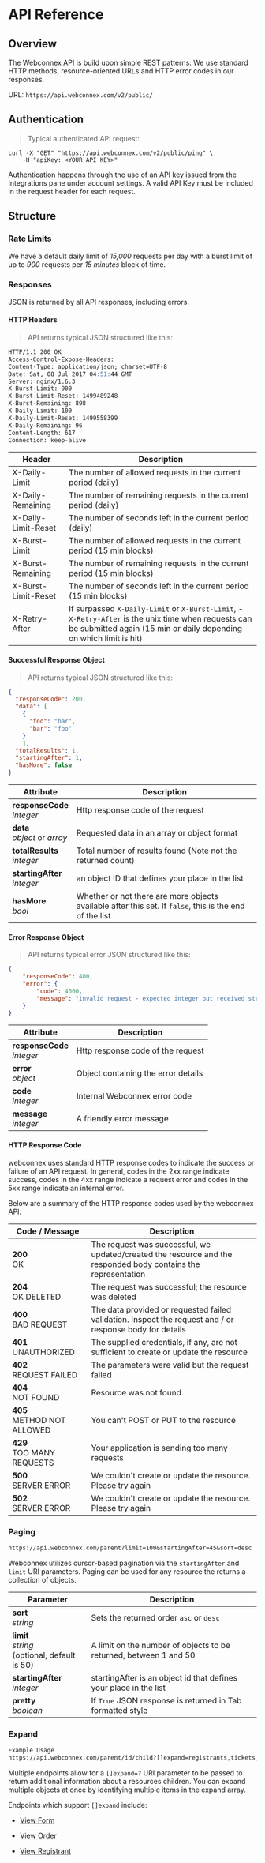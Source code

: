 # API Reference

## Overview

The Webconnex API is build upon simple REST patterns. We use standard HTTP methods, resource-oriented URLs and HTTP error codes in our responses.

URL: `https://api.webconnex.com/v2/public/`


## Authentication

> Typical authenticated API request:

```curl
curl -X "GET" "https://api.webconnex.com/v2/public/ping" \
	-H "apiKey: <YOUR API KEY>"
```

Authentication happens through the use of an API key issued from the Integrations pane under account settings. A valid API Key must be included in the request header for each request.

## Structure

### Rate Limits

We have a default daily limit of *15,000* requests per day with a burst limit of up to *900* requests per *15 minutes* block of time.

### Responses

JSON is returned by all API responses, including errors.

#### HTTP Headers

> API returns typical JSON structured like this:

```markdown
HTTP/1.1 200 OK
Access-Control-Expose-Headers:
Content-Type: application/json; charset=UTF-8
Date: Sat, 08 Jul 2017 04:51:44 GMT
Server: nginx/1.6.3
X-Burst-Limit: 900
X-Burst-Limit-Reset: 1499489248
X-Burst-Remaining: 898
X-Daily-Limit: 100
X-Daily-Limit-Reset: 1499558399
X-Daily-Remaining: 96
Content-Length: 617
Connection: keep-alive
```

Header | Description
---------------------- | -------------------------------------------------------
X-Daily-Limit | The number of allowed requests in the current period (daily)
X-Daily-Remaining | The number of remaining requests in the current period (daily)
X-Daily-Limit-Reset | The number of seconds left in the current period (daily)
X-Burst-Limit | The number of allowed requests in the current period (15 min blocks)
X-Burst-Remaining | The number of remaining requests in the current period (15 min blocks)
X-Burst-Limit-Reset | The number of seconds left in the current period (15 min blocks)
X-Retry-After | If surpassed `X-Daily-Limit` or `X-Burst-Limit`, - `X-Retry-After` is the unix time when requests can be submitted again (15 min or daily depending on which limit is hit)

#### Successful Response Object

> API returns typical JSON structured like this:

```json
{
  "responseCode": 200,
  "data": [
    {
      "foo": "bar",
      "bar": "foo"
    }
	],
  "totalResults": 1,
  "startingAfter": 1,
  "hasMore": false
}
```

Attribute			                  |	Description
--------------------------------|-----------------------------------------------
**responseCode**<br>*integer*   | Http response code of the request
**data**<br>*object* or *array*	| Requested data in an array or object format
**totalResults**<br>*integer*	  | Total number of results found (Note not the returned count)
**startingAfter**<br>*integer*  | an object ID that defines your place in the list
**hasMore**<br>*bool*		        | Whether or not there are more objects available after this set. If `false`, this is the end of the list

#### Error Response Object

> API returns typical error JSON structured like this:

```json
{
	"responseCode": 400,
	"error": {
		"code": 4000,
		"message": "invalid request - expected integer but received string"
	}
}
```

Attribute			                  |	Description
--------------------------------|-----------------------------------------------
**responseCode**<br>*integer*   | Http response code of the request
**error**<br>*object*           | Object containing the error details
**code**<br>*integer*	          | Internal Webconnex error code
**message**<br>*integer*        | A friendly error message

#### HTTP Response Code

webconnex uses standard HTTP response codes to indicate the success or failure of an API request. In general, codes in the 2xx range indicate success, codes in the 4xx range indicate a request error and codes in the 5xx range indicate an internal error.

Below are a summary of the HTTP response codes used by the webconnex API.

| Code	/ Message	                  | Description
| ------------------------------|-----------------------------------------------
| **200**<br>OK                 | The request was successful, we updated/created the resource and the responded body contains the representation
| **204**<br>OK DELETED	        | The request was successful; the resource was deleted
| **400**<br>BAD REQUEST        | The data provided or requested failed validation. Inspect the request and / or response body for details
| **401**<br>UNAUTHORIZED	      | The supplied credentials, if any, are not sufficient to create or update the resource
| **402**<br>REQUEST FAILED	    | The parameters were valid but the request failed
| **404**<br>NOT FOUND          | Resource was not found
| **405**<br>METHOD NOT ALLOWED	| You can't POST or PUT to the resource
| **429**<br>TOO MANY REQUESTS  | Your application is sending too many requests
| **500**<br>SERVER ERROR	| We couldn't create or update the resource. Please try again
| **502**<br>SERVER ERROR	| We couldn't create or update the resource. Please try again

### Paging
```markdown
https://api.webconnex.com/parent?limit=100&startingAfter=45&sort=desc
```

Webconnex utilizes cursor-based pagination via the `startingAfter` and `limit` URI parameters. Paging can be used for any resource the returns a collection of objects.

Parameter		     	              |	Description
--------------------------------|-----------------------------------------------
**sort**<br>*string* 		      	| Sets the returned order `asc` or `desc`
**limit**<br>*string*<br>(optional, default is 50) 				  | A limit on the number of objects to be returned, between 1 and 50
**startingAfter**<br>*integer*  | startingAfter is an object id that defines your place in the list
**pretty**<br>*boolean* 		    | If `True` JSON response is returned in Tab formatted style

### Expand
```markdown
Example Usage
https://api.webconnex.com/parent/id/child?[]expand=registrants,tickets,subscription,inventory
```

Multiple endpoints allow for a `[]expand=?` URI parameter to be passed to return additional information about a resources children. You can expand multiple objects at once by identifying multiple items in the expand array.

Endpoints which support `[]expand` include:

- [View Form](#get-form-by-id)

- [View Order](#view-order-by-id)

- [View Registrant](#view-registrant-by-id)
